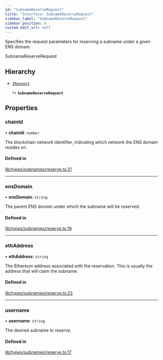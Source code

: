 ```yaml
---
id: "SubnameReserveRequest"
title: "Interface: SubnameReserveRequest"
sidebar_label: "SubnameReserveRequest"
sidebar_position: 0
custom_edit_url: null
---
```


Specifies the request parameters for reserving a subname under a given ENS domain.

 SubnameReserveRequest

## Hierarchy

- [`IRequest`](IRequest.md)

  ↳ **`SubnameReserveRequest`**

## Properties

### chainId

• **chainId**: `number`

The blockchain network identifier, indicating which network the ENS domain resides on.

#### Defined in

[lib/types/subnames/reserve.ts:21](https://github.com/JustaName-id/JustaName-sdk/blob/0b5bd45/packages/@justaname.id/sdk/src/lib/types/subnames/reserve.ts#L21)

___

### ensDomain

• **ensDomain**: `string`

The parent ENS domain under which the subname will be reserved.

#### Defined in

[lib/types/subnames/reserve.ts:19](https://github.com/JustaName-id/JustaName-sdk/blob/0b5bd45/packages/@justaname.id/sdk/src/lib/types/subnames/reserve.ts#L19)

___

### ethAddress

• **ethAddress**: `string`

The Ethereum address associated with the reservation. This is usually the address that will claim the subname.

#### Defined in

[lib/types/subnames/reserve.ts:23](https://github.com/JustaName-id/JustaName-sdk/blob/0b5bd45/packages/@justaname.id/sdk/src/lib/types/subnames/reserve.ts#L23)

___

### username

• **username**: `string`

The desired subname to reserve.

#### Defined in

[lib/types/subnames/reserve.ts:17](https://github.com/JustaName-id/JustaName-sdk/blob/0b5bd45/packages/@justaname.id/sdk/src/lib/types/subnames/reserve.ts#L17)
